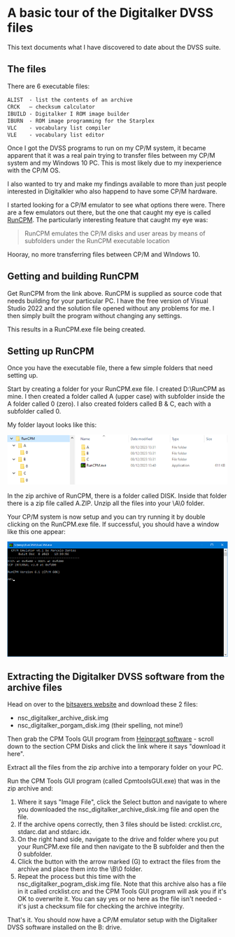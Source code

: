 # A basic tour of the Digitalker DVSS files

This text documents what I have discovered to date about the DVSS suite.

## The files

There are 6 executable files:
```
ALIST  - list the contents of an archive
CRCK   – checksum calculator
IBUILD - Digitalker I ROM image builder
IBURN  - ROM image programming for the Starplex
VLC    - vocabulary list compiler
VLE    - vocabulary list editor
```

Once I got the DVSS programs to run on my CP/M system, it became apparent that it was a real pain trying to transfer files between my CP/M system and my Windows 10 PC. This is most likely due to my inexperience with the CP/M OS.

I also wanted to try and make my findings available to more than just people interested in Digitalkler who also happend to have some CP/M hardware.

I started looking for a CP/M emulator to see what options there were. There are a few emulators out there, but the one that caught my eye is called [RunCPM](https://github.com/MockbaTheBorg/RunCPM). The particularly interesting feature that caught my eye was:

> RunCPM emulates the CP/M disks and user areas by means of subfolders under the RunCPM executable location

Hooray, no more transferring files between CP/M and WIndows 10.

## Getting and building RunCPM

Get RunCPM from the link above. RunCPM is supplied as source code that needs building for your particular PC. I have the free version of Visual Studio 2022 and the solution file opened without any problems for me. I then simply built the program without changing any settings.

This results in a RunCPM.exe file being created.

## Setting up RunCPM

Once you have the executable file, there a few simple folders that need setting up.

Start by creating a folder for your RunCPM.exe file. I created D:\RunCPM as mine. I then created a folder called A (upper case) with subfolder inside the A folder called 0 (zero). I also created folders called B & C, each with a subfolder called 0.

My folder layout looks like this:

![RunCPM Folder Layout](https://github.com/MarkD833/Digitalker-Digital-Voice-Selection-Software/blob/main/images/RunCPM_folders.png)

In the zip archive of RunCPM, there is a folder called DISK. Inside that folder there is a zip file called A.ZIP. Unzip all the files into your \A\0 folder.

Your CP/M system is now setup and you can try running it by double clicking on the RunCPM.exe file. If successful, you should have a window like this one appear:

![RunCPM shell](https://github.com/MarkD833/Digitalker-Digital-Voice-Selection-Software/blob/main/images/RunCPM_shell.png)

## Extracting the Digitalker DVSS software from the archive files

Head on over to the [bitsavers website](http://bitsavers.informatik.uni-stuttgart.de/components/national/digitalker/NSC_DIGITALKER_CPM/) and download these 2 files:

- nsc_digitalker_archive_disk.img
- nsc_digitalker_porgam_disk.img  (their spelling, not mine!)

Then grab the CPM Tools GUI program from [Heinpragt software](https://www.heinpragt-software.com/cpmbox-a-cpm-2-2-emulator/) - scroll down to the section CPM Disks and click the link where it says "download it here".

Extract all the files from the zip archive into a temporary folder on your PC.

Run the CPM Tools GUI program (called CpmtoolsGUI.exe) that was in the zip archive and:
1. Where it says "Image File", click the Select button and navigate to where you downloaded the nsc_digitalker_archive_disk.img file and open the file.
2. If the archive opens correctly, then 3 files should be listed: crcklist.crc, stdarc.dat and stdarc.idx.
3. On the right hand side, navigate to the drive and folder where you put your RunCPM.exe file and then navigate to the B subfolder and then the 0 subfolder.
4. Click the button with the arrow marked (G) to extract the files from the archive and place them into the \B\0 folder.
5. Repeat the process but this time with the nsc_digitalker_pogram_disk.img file. Note that this archive also has a file in it called crcklist.crc and the CPM Tools GUI program will ask you if it's OK to overwrite it. You can say yes or no here as the file isn't needed - it's just a checksum file for checking the archive integrity.

That's it. You should now have a CP/M emulator setup with the Digitalker DVSS software installed on the B: drive.

